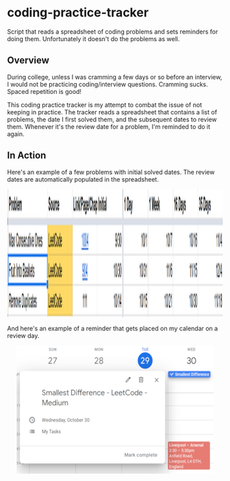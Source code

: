 # coding-practice-tracker
Script that reads a spreadsheet of coding problems and sets reminders for doing them. Unfortunately it doesn't do the problems as well.

## Overview

During college, unless I was cramming a few days or so before an interview, I would not be practicing coding/interview questions.
Cramming sucks. Spaced repetition is good!

This coding practice tracker is my attempt to combat the issue of not keeping in practice. The tracker reads a spreadsheet that contains a list of problems,
the date I first solved them, and the subsequent dates to review them. Whenever it's the review date for a problem, I'm reminded to do it again.

## In Action

Here's an example of a few problems with initial solved dates. The review dates are automatically populated in the spreadsheet.

<p align="center">
  <img width=auto height="300" src="/images/problems.png">
</p>

And here's an example of a reminder that gets placed on my calendar on a review day.

<p align="center">
  <img width="460" height="300" src="/images/calendar.png">
</p>

